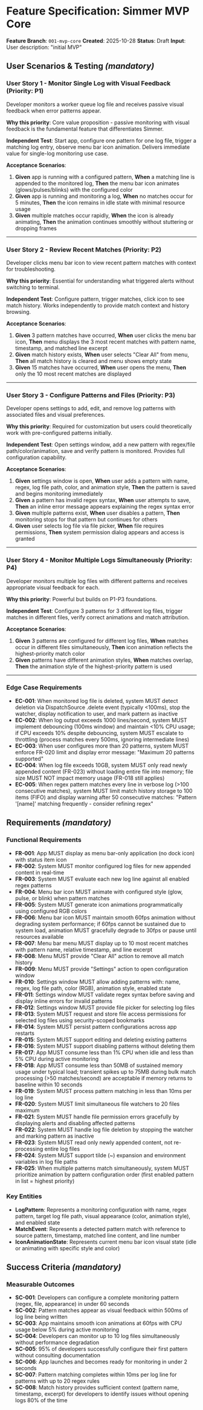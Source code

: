 # Feature Specification: Simmer MVP Core

**Feature Branch**: `001-mvp-core`
**Created**: 2025-10-28
**Status**: Draft
**Input**: User description: "initial MVP"

## User Scenarios & Testing *(mandatory)*

### User Story 1 - Monitor Single Log with Visual Feedback (Priority: P1)

Developer monitors a worker queue log file and receives passive visual feedback when error patterns appear.

**Why this priority**: Core value proposition - passive monitoring with visual feedback is the fundamental feature that differentiates Simmer.

**Independent Test**: Start app, configure one pattern for one log file, trigger a matching log entry, observe menu bar icon animation. Delivers immediate value for single-log monitoring use case.

**Acceptance Scenarios**:

1. **Given** app is running with a configured pattern, **When** a matching line is appended to the monitored log, **Then** the menu bar icon animates (glows/pulses/blinks) with the configured color
2. **Given** app is running and monitoring a log, **When** no matches occur for 5 minutes, **Then** the icon remains in idle state with minimal resource usage
3. **Given** multiple matches occur rapidly, **When** the icon is already animating, **Then** the animation continues smoothly without stuttering or dropping frames

---

### User Story 2 - Review Recent Matches (Priority: P2)

Developer clicks menu bar icon to view recent pattern matches with context for troubleshooting.

**Why this priority**: Essential for understanding what triggered alerts without switching to terminal.

**Independent Test**: Configure pattern, trigger matches, click icon to see match history. Works independently to provide match context and history browsing.

**Acceptance Scenarios**:

1. **Given** 3 pattern matches have occurred, **When** user clicks the menu bar icon, **Then** menu displays the 3 most recent matches with pattern name, timestamp, and matched line excerpt
2. **Given** match history exists, **When** user selects "Clear All" from menu, **Then** all match history is cleared and menu shows empty state
3. **Given** 15 matches have occurred, **When** user opens the menu, **Then** only the 10 most recent matches are displayed

---

### User Story 3 - Configure Patterns and Files (Priority: P3)

Developer opens settings to add, edit, and remove log patterns with associated files and visual preferences.

**Why this priority**: Required for customization but users could theoretically work with pre-configured patterns initially.

**Independent Test**: Open settings window, add a new pattern with regex/file path/color/animation, save and verify pattern is monitored. Provides full configuration capability.

**Acceptance Scenarios**:

1. **Given** settings window is open, **When** user adds a pattern with name, regex, log file path, color, and animation style, **Then** the pattern is saved and begins monitoring immediately
2. **Given** a pattern has invalid regex syntax, **When** user attempts to save, **Then** an inline error message appears explaining the regex syntax error
3. **Given** multiple patterns exist, **When** user disables a pattern, **Then** monitoring stops for that pattern but continues for others
4. **Given** user selects log file via file picker, **When** file requires permissions, **Then** system permission dialog appears and access is granted

---

### User Story 4 - Monitor Multiple Logs Simultaneously (Priority: P4)

Developer monitors multiple log files with different patterns and receives appropriate visual feedback for each.

**Why this priority**: Powerful but builds on P1-P3 foundations.

**Independent Test**: Configure 3 patterns for 3 different log files, trigger matches in different files, verify correct animations and match attribution.

**Acceptance Scenarios**:

1. **Given** 3 patterns are configured for different log files, **When** matches occur in different files simultaneously, **Then** icon animation reflects the highest-priority match color
2. **Given** patterns have different animation styles, **When** matches overlap, **Then** the animation style of the highest-priority pattern is used

---

### Edge Case Requirements

- **EC-001**: When monitored log file is deleted, system MUST detect deletion via DispatchSource .delete event (typically <100ms), stop the watcher, display notification to user, and mark pattern as inactive
- **EC-002**: When log output exceeds 1000 lines/second, system MUST implement debouncing (100ms window) and maintain <10% CPU usage; if CPU exceeds 10% despite debouncing, system MUST escalate to throttling (process matches every 500ms, ignoring intermediate lines)
- **EC-003**: When user configures more than 20 patterns, system MUST enforce FR-020 limit and display error message: "Maximum 20 patterns supported"
- **EC-004**: When log file exceeds 10GB, system MUST only read newly appended content (FR-023) without loading entire file into memory; file size MUST NOT impact memory usage (FR-018 still applies)
- **EC-005**: When regex pattern matches every line in verbose log (>100 consecutive matches), system MUST limit match history storage to 100 items (FIFO) and display warning after 50 consecutive matches: "Pattern '[name]' matching frequently - consider refining regex"

## Requirements *(mandatory)*

### Functional Requirements

- **FR-001**: App MUST display as menu bar-only application (no dock icon) with status item icon
- **FR-002**: System MUST monitor configured log files for new appended content in real-time
- **FR-003**: System MUST evaluate each new log line against all enabled regex patterns
- **FR-004**: Menu bar icon MUST animate with configured style (glow, pulse, or blink) when pattern matches
- **FR-005**: System MUST generate icon animations programmatically using configured RGB colors
- **FR-006**: Menu bar icon MUST maintain smooth 60fps animation without degrading system performance; if 60fps cannot be sustained due to system load, animation MUST gracefully degrade to 30fps or pause until resources available
- **FR-007**: Menu bar menu MUST display up to 10 most recent matches with pattern name, relative timestamp, and line excerpt
- **FR-008**: Menu MUST provide "Clear All" action to remove all match history
- **FR-009**: Menu MUST provide "Settings" action to open configuration window
- **FR-010**: Settings window MUST allow adding patterns with: name, regex, log file path, color (RGB), animation style, enabled state
- **FR-011**: Settings window MUST validate regex syntax before saving and display inline errors for invalid patterns
- **FR-012**: Settings window MUST provide file picker for selecting log files
- **FR-013**: System MUST request and store file access permissions for selected log files using security-scoped bookmarks
- **FR-014**: System MUST persist pattern configurations across app restarts
- **FR-015**: System MUST support editing and deleting existing patterns
- **FR-016**: System MUST support disabling patterns without deleting them
- **FR-017**: App MUST consume less than 1% CPU when idle and less than 5% CPU during active monitoring
- **FR-018**: App MUST consume less than 50MB of sustained memory usage under typical load; transient spikes up to 75MB during bulk match processing (>50 matches/second) are acceptable if memory returns to baseline within 10 seconds
- **FR-019**: System MUST process pattern matching in less than 10ms per log line
- **FR-020**: System MUST limit simultaneous file watchers to 20 files maximum
- **FR-021**: System MUST handle file permission errors gracefully by displaying alerts and disabling affected patterns
- **FR-022**: System MUST handle log file deletion by stopping the watcher and marking pattern as inactive
- **FR-023**: System MUST read only newly appended content, not re-processing entire log files
- **FR-024**: System MUST support tilde (~) expansion and environment variables in log file paths
- **FR-025**: When multiple patterns match simultaneously, system MUST prioritize animation by pattern configuration order (first enabled pattern in list = highest priority)

### Key Entities

- **LogPattern**: Represents a monitoring configuration with name, regex pattern, target log file path, visual appearance (color, animation style), and enabled state
- **MatchEvent**: Represents a detected pattern match with reference to source pattern, timestamp, matched line content, and line number
- **IconAnimationState**: Represents current menu bar icon visual state (idle or animating with specific style and color)

## Success Criteria *(mandatory)*

### Measurable Outcomes

- **SC-001**: Developers can configure a complete monitoring pattern (regex, file, appearance) in under 60 seconds
- **SC-002**: Pattern matches appear as visual feedback within 500ms of log line being written
- **SC-003**: App maintains smooth icon animations at 60fps with CPU usage below 5% during active monitoring
- **SC-004**: Developers can monitor up to 10 log files simultaneously without performance degradation
- **SC-005**: 95% of developers successfully configure their first pattern without consulting documentation
- **SC-006**: App launches and becomes ready for monitoring in under 2 seconds
- **SC-007**: Pattern matching completes within 10ms per log line for patterns with up to 20 regex rules
- **SC-008**: Match history provides sufficient context (pattern name, timestamp, excerpt) for developers to identify issues without opening logs 80% of the time
